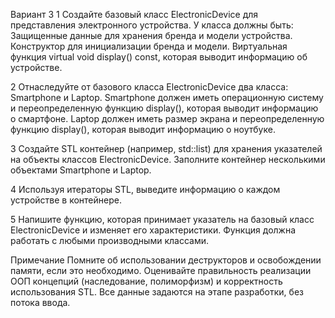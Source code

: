 Вариант 3
1 Создайте базовый класс ElectronicDevice для представления
электронного устройства. У класса должны быть:
Защищенные данные для хранения бренда и модели устройства.
Конструктор для инициализации бренда и модели.
Виртуальная функция virtual void display() const, которая выводит
информацию об устройстве.

2 Отнаследуйте от базового класса ElectronicDevice два класса:
Smartphone и Laptop.
Smartphone должен иметь операционную систему и переопределенную
функцию display(), которая выводит информацию о смартфоне.
Laptop должен иметь размер экрана и переопределенную функцию
display(), которая выводит информацию о ноутбуке.

3 Создайте STL контейнер (например, std::list) для хранения указателей
на объекты классов ElectronicDevice. Заполните контейнер
несколькими объектами Smartphone и Laptop.

4 Используя итераторы STL, выведите информацию о каждом устройстве
в контейнере.

5 Напишите функцию, которая принимает указатель на базовый класс
ElectronicDevice и изменяет его характеристики. Функция должна
работать с любыми производными классами.

Примечание
Помните об использовании деструкторов и освобождении памяти, если
это необходимо.
Оценивайте правильность реализации ООП концепций (наследование,
полиморфизм) и корректность использования STL.
Все данные задаются на этапе разработки, без потока ввода.
